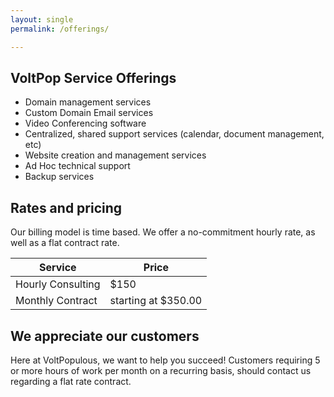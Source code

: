 ```yaml
---
layout: single
permalink: /offerings/

---
```

## VoltPop Service Offerings

* Domain management services
* Custom Domain Email services
* Video Conferencing software
* Centralized, shared support services (calendar, document management, etc)
* Website creation and management services
* Ad Hoc technical support
* Backup services

## Rates and pricing

Our billing model is time based. We offer a no-commitment hourly rate, as well as a flat contract rate.

| Service | Price |
|---------|-------|
| Hourly Consulting | $150 |
| Monthly Contract | starting at $350.00 |

## We appreciate our customers

Here at VoltPopulous, we want to help you succeed! Customers requiring 5 or more hours of work per month on a recurring basis, should contact us regarding a flat rate contract.
